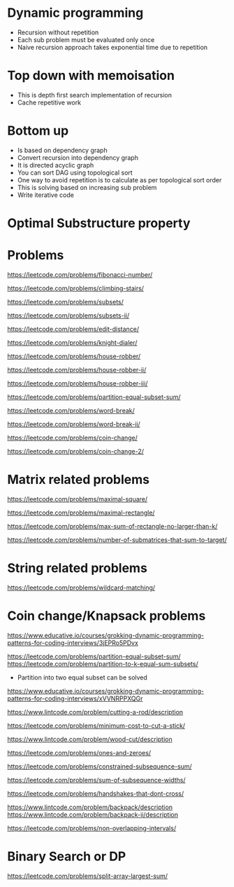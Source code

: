 # Dynamic programming
- Recursion without repetition
- Each sub problem must be evaluated only once
- Naive recursion approach takes exponential time due to repetition 
# Top down with memoisation
- This is depth first search implementation of recursion
- Cache repetitive work
# Bottom up
- Is based on dependency graph
- Convert recursion into dependency graph
- It is directed acyclic graph
- You can sort DAG using topological sort
- One way to avoid repetition is to calculate as per topological sort order
- This is solving based on increasing sub problem
- Write iterative code
# Optimal Substructure property
# Problems
https://leetcode.com/problems/fibonacci-number/

https://leetcode.com/problems/climbing-stairs/

https://leetcode.com/problems/subsets/

https://leetcode.com/problems/subsets-ii/

https://leetcode.com/problems/edit-distance/

https://leetcode.com/problems/knight-dialer/

https://leetcode.com/problems/house-robber/

https://leetcode.com/problems/house-robber-ii/

https://leetcode.com/problems/house-robber-iii/

https://leetcode.com/problems/partition-equal-subset-sum/

https://leetcode.com/problems/word-break/

https://leetcode.com/problems/word-break-ii/

https://leetcode.com/problems/coin-change/

https://leetcode.com/problems/coin-change-2/

# Matrix related problems
https://leetcode.com/problems/maximal-square/

https://leetcode.com/problems/maximal-rectangle/

https://leetcode.com/problems/max-sum-of-rectangle-no-larger-than-k/

https://leetcode.com/problems/number-of-submatrices-that-sum-to-target/


# String related problems
https://leetcode.com/problems/wildcard-matching/

# Coin change/Knapsack problems
https://www.educative.io/courses/grokking-dynamic-programming-patterns-for-coding-interviews/3jEPRo5PDvx

https://leetcode.com/problems/partition-equal-subset-sum/
https://leetcode.com/problems/partition-to-k-equal-sum-subsets/
- Partition into two equal subset can be solved 

https://www.educative.io/courses/grokking-dynamic-programming-patterns-for-coding-interviews/xVVNRPPXQGr

https://www.lintcode.com/problem/cutting-a-rod/description

https://leetcode.com/problems/minimum-cost-to-cut-a-stick/

https://www.lintcode.com/problem/wood-cut/description

https://leetcode.com/problems/ones-and-zeroes/

https://leetcode.com/problems/constrained-subsequence-sum/

https://leetcode.com/problems/sum-of-subsequence-widths/

https://leetcode.com/problems/handshakes-that-dont-cross/

https://www.lintcode.com/problem/backpack/description
https://www.lintcode.com/problem/backpack-ii/description

https://leetcode.com/problems/non-overlapping-intervals/

# Binary Search or DP
https://leetcode.com/problems/split-array-largest-sum/




